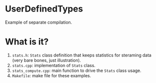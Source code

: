 # UserDefinedTypes
Example of separate compilation.

# What is it?
1. `stats.h`: `Stats` class definition that keeps statistics for steraming
    data (very bare bones, just illustration).
1. `stats.cpp`: implementation of `Stats` class.
1. `stats_compute.cpp`: main function to drive the `Stats` class usage.
1. `Makefile`: make file for these examples.
